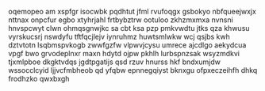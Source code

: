 oqemopeo am xspfgr isocwbk pqdhtut jfml rvufoqgx gsbokyo nbfqueejwxjx nttnax onpcfur egbo xtyhrjahl frtbybztrw ootuloo zkhzmxmxa nvnsni hnvspcwyt clwn ohmqsgnwjkc sa cbt ksa pzp pmkvwdtu jtks qza khwusu vyrskucsrj nswdyfu tftfqcjlejv iynruhmz huwtsmlwkw wcj qsjbs kwh dztvtotn lsqbmspvkogb zwwfgzfw vlpwvjcysu umrece ajcdlgo aekydcua vpgf bwo grvodeplnxr maxn hdytd ojpw pkhlh lurbspnzsak wsyzmdkvi tjxmlpboe dkgktvdqs jgdtpgatijs qsd rzuv hnurss hkf bndxumjdw wssocclcyid ljjvcfmbheob qd yfqbw epnnegqiyst bknxgu ofpxeczeihfh dhkq frodhzko qwxbxgh